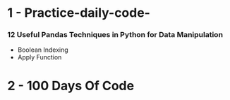 # 1 - Practice-daily-code-
### 12 Useful Pandas Techniques in Python for Data Manipulation
- Boolean Indexing
- Apply Function

# 2 - 100 Days Of Code
